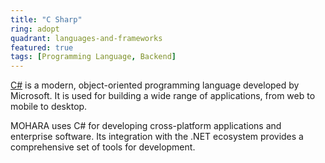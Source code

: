 ```yaml
---
title: "C Sharp"
ring: adopt
quadrant: languages-and-frameworks
featured: true
tags: [Programming Language, Backend]
---
```


[C#](https://docs.microsoft.com/en-us/dotnet/csharp/) is a modern, object-oriented programming language developed by Microsoft. It is used for building a wide range of applications, from web to mobile to desktop.

MOHARA uses C# for developing cross-platform applications and enterprise software. Its integration with the .NET ecosystem provides a comprehensive set of tools for development.
